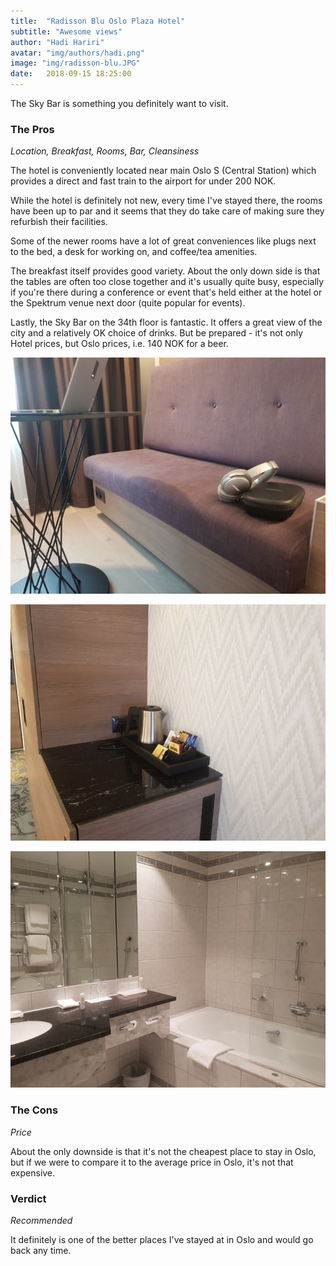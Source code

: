 ```yaml
---
title:  "Radisson Blu Oslo Plaza Hotel"
subtitle: "Awesome views"
author: "Hadi Hariri"
avatar: "img/authors/hadi.png"
image: "img/radisson-blu.JPG"
date:   2018-09-15 18:25:00
---
```


The Sky Bar is something you definitely want to visit.

### The Pros

*Location, Breakfast, Rooms, Bar, Cleansiness*

The hotel is conveniently located near main Oslo S (Central Station) which provides a direct and fast train to the airport for under 200 NOK. 

While the hotel is definitely not new, every time I've stayed there, the rooms have been up to par and it seems that they do take care of making sure they 
refurbish their facilities. 

Some of the newer rooms have a lot of great conveniences like plugs next to the bed, a desk for working on, and coffee/tea amenities. 

The breakfast itself provides good variety. About the only down side is that the tables are often too close together and it's usually quite busy, especially if you're 
there during a conference or event that's held either at the hotel or the Spektrum venue next door (quite popular for events).

Lastly, the Sky Bar on the 34th floor is fantastic. It offers a great view of the city and a relatively OK choice of drinks. But be prepared - it's not only Hotel prices, but Oslo prices, i.e. 140 NOK for a beer.

![Sofa](img/radisson-blu-oslo-sofa.jpg)

![Tea](img/radisson-blu-oslo-tea.jpg)

![toilet](img/radisson-blu-oslo-toilet.jpg)

### The Cons

*Price*

About the only downside is that it's not the cheapest place to stay in Oslo, but if we were to compare it to the average price in Oslo, it's not that expensive.

### Verdict

*Recommended*

It definitely is one of the better places I've stayed at in Oslo and would go back any time.

